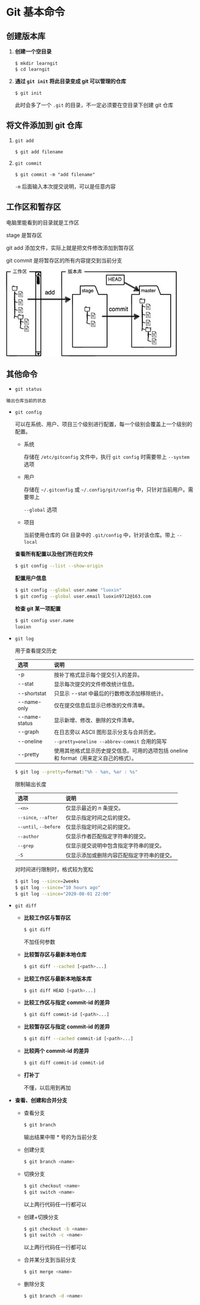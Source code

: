 # Git 基本命令

## 创建版本库

1.  **创建一个空目录**

    ```shell
    $ mkdir learngit
    $ cd learngit
    ```

2.  **通过 `git init` 将此目录变成 git 可以管理的仓库**

    ```shell
    $ git init
    ```

    此时会多了一个 `.git` 的目录，不一定必须要在空目录下创建 git 仓库



## 将文件添加到 git 仓库

1.  `git add`

    ```shell
    $ git add filename
    ```

2.  `git commit`

    ```shell
    $ git commit -m "add filename"
    ```

    `-m` 后面输入本次提交说明，可以是任意内容



## 工作区和暂存区

电脑里能看到的目录就是工作区

stage 是暂存区

git add 添加文件，实际上就是把文件修改添加到暂存区

git commit 是将暂存区的所有内容提交到当前分支

![](./工作区暂存区.jpeg)

## 其他命令

-    `git status`

    输出仓库当前的状态

-   `git config`

    可以在系统、用户、项目三个级别进行配置，每一个级别会覆盖上一个级别的配置。

    -   系统

        存储在 `/etc/gitconfig` 文件中，执行 `git config` 时需要带上 `--system` 选项

    -   用户

        存储在 `~/.gitconfig` 或 `~/.config/git/config` 中，只针对当前用户。需要带上

         `--global` 选项

    -   项目

        当前使用仓库的 Git 目录中的 `.git/config` 中，针对该仓库。带上 `--local`

    **查看所有配置以及他们所在的文件**

    ```bash
    $ git config --list --show-origin
    ```

    **配置用户信息**

    ```bash
    $ git config --global user.name "luoxin"
    $ git config --global user.email luoxin9712@163.com
    ```

    **检查 git 某一项配置**

    ```bash
    $ git config user.name
    luoixn
    ```

-   `git log`

    用于查看提交历史

    | 选项          | 说明                                                         |
    | ------------- | ------------------------------------------------------------ |
    | -p            | 按补丁格式显示每个提交引入的差异。                           |
    | --stat        | 显示每次提交的文件修改统计信息。                             |
    | --shortstat   | 只显示 --stat 中最后的行数修改添加移除统计。                 |
    | --name-only   | 仅在提交信息后显示已修改的文件清单。                         |
    | --name-status | 显示新增、修改、删除的文件清单。                             |
    | --graph       | 在日志旁以 ASCII 图形显示分支与合并历史。                    |
    | --oneline     | `--pretty=oneline --abbrev-commit` 合用的简写                |
    | --pretty      | 使用其他格式显示历史提交信息。可用的选项包括 oneline和 format（用来定义自己的格式）。 |

    ```bash
    $ git log --pretty=format:"%h - %an, %ar : %s"
    ```

    

    限制输出长度

    | 选项                  | 说明                                       |
    | --------------------- | ------------------------------------------ |
    | `-<n>`                | 仅显示最近的 n 条提交。                    |
    | `--since`, `--after`  | 仅显示指定时间之后的提交。                 |
    | `--until`, `--before` | 仅显示指定时间之前的提交。                 |
    | `--author`            | 仅显示作者匹配指定字符串的提交。           |
    | `--grep`              | 仅显示提交说明中包含指定字符串的提交。     |
    | `-S`                  | 仅显示添加或删除内容匹配指定字符串的提交。 |

    对时间进行限制时，格式较为宽松

    ```bash
    $ git log --since=2weeks
    $ git log --since="10 hours ago"
    $ git log --since="2020-08-01 22:00"
    ```

-   `git diff`

    -   **比较工作区与暂存区**

        ```bash
        $ git diff
        ```

        不加任何参数
        
    -   **比较暂存区与最新本地仓库**
    
        ```bash
        $ git diff --cached [<path>...]
        ```
    
    -   **比较工作区与最新本地版本库**
    
        ```bash
        $ git diff HEAD [<path>...]
        ```
    
    -   **比较工作区与指定 commit-id 的差异**
    
        ```bash
        $ git diff commit-id [<path>...]
        ```
    
    -   **比较暂存区与指定 commit-id 的差异**
    
        ```bash
        $ git diff --cached commit-id [<path>...]
        ```
    
    -   **比较两个 commit-id  的差异**
    
        ```bash
        $ git diff commit-id commit-id
        ```
    
    -   **打补丁**
    
        不懂，以后用到再加

-   **查看、创建和合并分支**

    -   查看分支

        ```bash
        $ git branch
        ```

        输出结果中带 * 号的为当前分支

    -   创建分支

        ```bash
        $ git branch <name>
        ```

    -   切换分支

        ```bash
        $ git checkout <name> 
        $ git switch <name>
        ```

		以上两行代码任一行都可以

    -   创建+切换分支

        ```bash
        $ git checkout -b <name>
        $ git switch -c <name>
        ```

        以上两行代码任一行都可以

    -   合并某分支到当前分支

        ```bash
        $ git merge <name>
        ```

    -   删除分支

        ```bash
        $ git branch -d <name>
        ```
